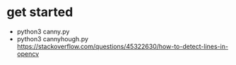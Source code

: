 # get started
* python3 canny.py
* python3 cannyhough.py
https://stackoverflow.com/questions/45322630/how-to-detect-lines-in-opencv
